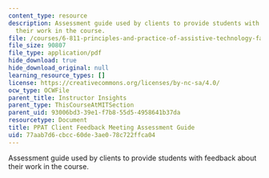 ```yaml
---
content_type: resource
description: Assessment guide used by clients to provide students with feedback about
  their work in the course.
file: /courses/6-811-principles-and-practice-of-assistive-technology-fall-2014/77aab7d6cbcc60de3ae078c722ffca04_PPATfeedback.pdf
file_size: 90807
file_type: application/pdf
hide_download: true
hide_download_original: null
learning_resource_types: []
license: https://creativecommons.org/licenses/by-nc-sa/4.0/
ocw_type: OCWFile
parent_title: Instructor Insights
parent_type: ThisCourseAtMITSection
parent_uid: 93006bd3-39e1-f7b8-55d5-4958641b37da
resourcetype: Document
title: PPAT Client Feedback Meeting Assessment Guide
uid: 77aab7d6-cbcc-60de-3ae0-78c722ffca04
---
```

Assessment guide used by clients to provide students with feedback about their work in the course.